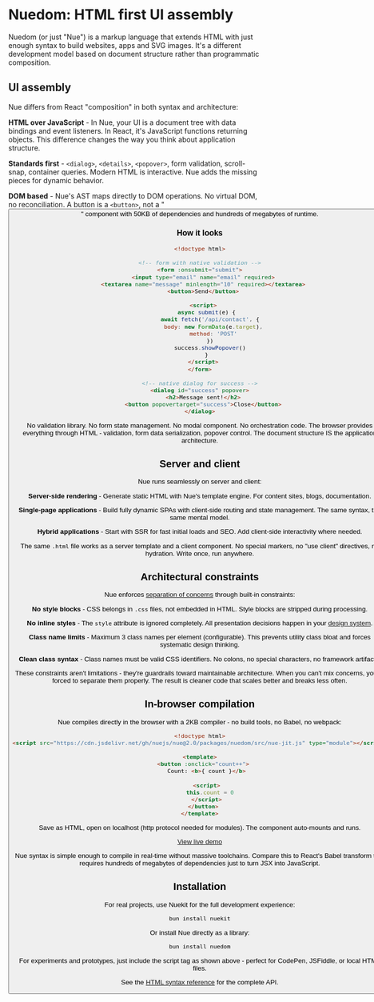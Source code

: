 
# **Nuedom:** HTML first UI assembly
Nuedom (or just "Nue") is a markup language that extends HTML with just enough syntax to build websites, apps and SVG images. It's a different development model based on document structure rather than programmatic composition.

## UI assembly
Nue differs from React "composition" in both syntax and architecture:

**HTML over JavaScript** - In Nue, your UI is a document tree with data bindings and event listeners. In React, it's JavaScript functions returning objects. This difference changes the way you think about application structure.

**Standards first** - `<dialog>`, `<details>`, `<popover>`, form validation, scroll-snap, container queries. Modern HTML is interactive. Nue adds the missing pieces for dynamic behavior.

**DOM based** - Nue's AST maps directly to DOM operations. No virtual DOM, no reconciliation. A button is a `<button>`, not a "<Button>" component with 50KB of dependencies and hundreds of megabytes of runtime.

### How it looks

```html
<!doctype html>

<!-- form with native validation -->
<form :onsubmit="submit">
  <input type="email" name="email" required>
  <textarea name="message" minlength="10" required></textarea>
  <button>Send</button>

  <script>
    async submit(e) {
      await fetch('/api/contact', {
        body: new FormData(e.target),
        method: 'POST'
      })
      success.showPopover()
    }
  </script>
</form>

<!-- native dialog for success -->
<dialog id="success" popover>
  <h2>Message sent!</h2>
  <button popovertarget="success">Close</button>
</dialog>
```

No validation library. No form state management. No modal component. No orchestration code. The browser provides everything through HTML - validation, form data serialization, popover control. The document structure IS the application architecture.

## Server and client
Nue runs seamlessly on server and client:

**Server-side rendering** - Generate static HTML with Nue's template engine. For content sites, blogs, documentation.

**Single-page applications** - Build fully dynamic SPAs with client-side routing and state management. The same syntax, the same mental model.

**Hybrid applications** - Start with SSR for fast initial loads and SEO. Add client-side interactivity where needed.

The same `.html` file works as a server template and a client component. No special markers, no "use client" directives, no hydration. Write once, run anywhere.

## Architectural constraints
Nue enforces [separation of concerns](/docs/separation-of-concerns) through built-in constraints:

**No style blocks** - CSS belongs in `.css` files, not embedded in HTML. Style blocks are stripped during processing.

**No inline styles** - The `style` attribute is ignored completely. All presentation decisions happen in your [design system](/docs/design-systems).

**Class name limits** - Maximum 3 class names per element (configurable). This prevents utility class bloat and forces systematic design thinking.

**Clean class syntax** - Class names must be valid CSS identifiers. No colons, no special characters, no framework artifacts.

These constraints aren't limitations - they're guardrails toward maintainable architecture. When you can't mix concerns, you're forced to separate them properly. The result is cleaner code that scales better and breaks less often.

## In-browser compilation
Nue compiles directly in the browser with a 2KB compiler - no build tools, no Babel, no webpack:

```html
<!doctype html>
<script src="https://cdn.jsdelivr.net/gh/nuejs/nue@2.0/packages/nuedom/src/nue-jit.js" type="module"></script>

<template>
  <button :onclick="count++">
    Count: <b>{ count }</b>

    <script>
      this.count = 0
    </script>
  </button>
</template>
```

Save as HTML, open on localhost (http protocol needed for modules). The component auto-mounts and runs.

[View live demo](/docs/examples/nue-counter)

Nue syntax is simple enough to compile in real-time without massive toolchains. Compare this to React's Babel transform that requires hundreds of megabytes of dependencies just to turn JSX into JavaScript.

## Installation
For real projects, use Nuekit for the full development experience:

```bash
bun install nuekit
```

Or install Nue directly as a library:

```bash
bun install nuedom
```

For experiments and prototypes, just include the script tag as shown above - perfect for CodePen, JSFiddle, or local HTML files.

See the [HTML syntax reference](/docs/html-syntax) for the complete API.

